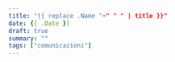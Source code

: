 ```yaml
---
title: "{{ replace .Name "-" " " | title }}"
date: {{ .Date }}
draft: true
summary: ""
tags: ["comunicazioni"]
---
```


